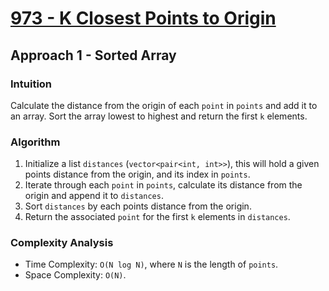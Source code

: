 # [973 - K Closest Points to Origin](https://leetcode.com/problems/k-closest-points-to-origin/)

## Approach 1 - Sorted Array

### Intuition
Calculate the distance from the origin of each `point` in `points` and add it to an array. Sort the array lowest to highest and return the first `k` elements.

### Algorithm
1. Initialize a list `distances` (`vector<pair<int, int>>`), this will hold a given points distance from the origin, and its index in `points`.
2. Iterate through each `point` in `points`, calculate its distance from the origin and append it to `distances`.
3. Sort `distances` by each points distance from the origin.
4. Return the associated `point` for the first `k` elements in `distances`.

### Complexity Analysis
- Time Complexity: `O(N log N)`, where `N` is the length of `points`.
- Space Complexity: `O(N)`.